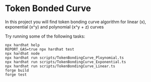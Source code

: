 # Token Bonded Curve

In this project you will find token bonding curve algorithm for linear (x), exponential (x^y) and polynomial (x^y + z) curves

Try running some of the following tasks:

```shell
npx hardhat help
REPORT_GAS=true npx hardhat test
npx hardhat node
npx hardhat run scripts/TokenBondingCurve_Ploynomial.ts
npx hardhat run scripts/TokenBondingCurve_Exponential.ts
npx hardhat run scripts/TokenBondingCurve_Linear.ts
forge build
forge test
```
